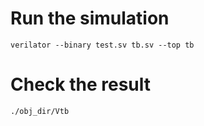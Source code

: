 # Run the simulation

```
verilator --binary test.sv tb.sv --top tb
```

# Check the result

```
./obj_dir/Vtb
```